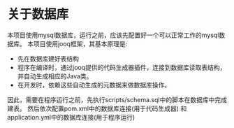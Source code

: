 # 关于数据库

本项目使用mysql数据库，运行之前，应该先配置好一个可以正常工作的mysql数据库。
本项目使用jooq框架，其基本原理是: 
- 先在数据库建好表结构
- 程序在编译时，通过jooq提供的代码生成器插件，连接到数据库读取表结构，并自动生成相应的Java类。
- 在开发时，依赖这些自动生成的元数据来做数据库操作。

因此，需要在程序运行之前，先执行scripts/schema.sql中的脚本在数据库中完成建表。
然后依次配置pom.xml中的数据库连接(用于代码生成器) 和application.yml中的数据库连接(用于程序运行)
